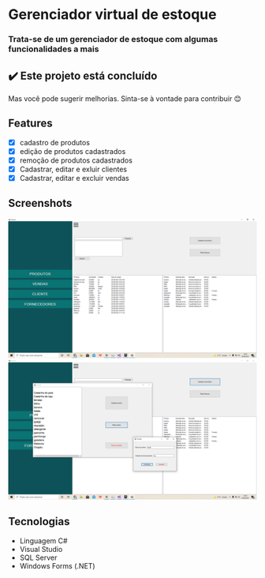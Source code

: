 # Gerenciador virtual de estoque
### Trata-se de um gerenciador de estoque com algumas funcionalidades a mais



## ✔️ Este projeto está concluído
Mas você pode sugerir melhorias. Sinta-se à vontade para contribuir 😊


## Features
- [x] cadastro de produtos
- [x] edição de produtos cadastrados
- [x] remoção de produtos cadastrados
- [X] Cadastrar, editar e exluir clientes
- [X] Cadastrar, editar e excluir vendas

## Screenshots
<img src="screenshots/Captura de Tela (29).png">
<img src="screenshots/Captura de Tela (31).png">

## Tecnologias
* Linguagem C#
* Visual Studio
* SQL Server
* Windows Forms (.NET)

